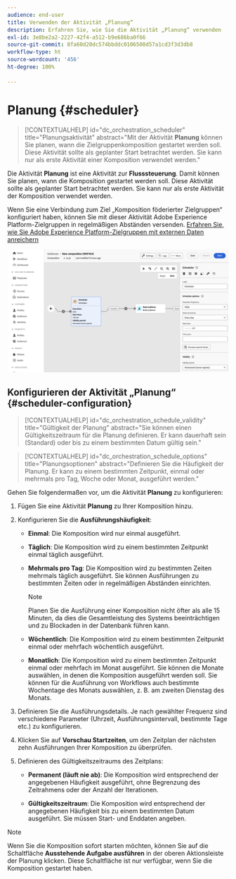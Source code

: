 ```yaml
---
audience: end-user
title: Verwenden der Aktivität „Planung“
description: Erfahren Sie, wie Sie die Aktivität „Planung“ verwenden
exl-id: 3e8be2a2-2227-42f4-a512-b9e686ba0f66
source-git-commit: 8fa60d20dc574bbddc0106508d57a1cd3f3d3db8
workflow-type: ht
source-wordcount: '456'
ht-degree: 100%

---
```


# Planung {#scheduler}

>[!CONTEXTUALHELP]
>id="dc_orchestration_scheduler"
>title="Planungsaktivität"
>abstract="Mit der Aktivität **Planung** können Sie planen, wann die Zielgruppenkomposition gestartet werden soll. Diese Aktivität sollte als geplanter Start betrachtet werden. Sie kann nur als erste Aktivität einer Komposition verwendet werden."

Die Aktivität **Planung** ist eine Aktivität zur **Flusssteuerung**. Damit können Sie planen, wann die Komposition gestartet werden soll. Diese Aktivität sollte als geplanter Start betrachtet werden. Sie kann nur als erste Aktivität der Komposition verwendet werden.

Wenn Sie eine Verbindung zum Ziel „Komposition föderierter Zielgruppen“ konfiguriert haben, können Sie mit dieser Aktivität Adobe Experience Platform-Zielgruppen in regelmäßigen Abständen versenden. [Erfahren Sie, wie Sie Adobe Experience Platform-Zielgruppen mit externen Daten anreichern](../../connections/destinations.md)

![](../assets/scheduler.png)

## Konfigurieren der Aktivität „Planung“ {#scheduler-configuration}

>[!CONTEXTUALHELP]
>id="dc_orchestration_schedule_validity"
>title="Gültigkeit der Planung"
>abstract="Sie können einen Gültigkeitszeitraum für die Planung definieren. Er kann dauerhaft sein (Standard) oder bis zu einem bestimmten Datum gültig sein."

>[!CONTEXTUALHELP]
>id="dc_orchestration_schedule_options"
>title="Planungsoptionen"
>abstract="Definieren Sie die Häufigkeit der Planung. Er kann zu einem bestimmten Zeitpunkt, einmal oder mehrmals pro Tag, Woche oder Monat, ausgeführt werden."

Gehen Sie folgendermaßen vor, um die Aktivität **Planung** zu konfigurieren:

1. Fügen Sie eine Aktivität **Planung** zu Ihrer Komposition hinzu.

1. Konfigurieren Sie die **Ausführungshäufigkeit**:

   * **Einmal**: Die Komposition wird nur einmal ausgeführt.
   * **Täglich**: Die Komposition wird zu einem bestimmten Zeitpunkt einmal täglich ausgeführt.
   * **Mehrmals pro Tag**: Die Komposition wird zu bestimmten Zeiten mehrmals täglich ausgeführt. Sie können Ausführungen zu bestimmten Zeiten oder in regelmäßigen Abständen einrichten.

     >[!NOTE]
     >
     >Planen Sie die Ausführung einer Komposition nicht öfter als alle 15 Minuten, da dies die Gesamtleistung des Systems beeinträchtigen und zu Blockaden in der Datenbank führen kann.

   * **Wöchentlich**: Die Komposition wird zu einem bestimmten Zeitpunkt einmal oder mehrfach wöchentlich ausgeführt.
   * **Monatlich**: Die Komposition wird zu einem bestimmten Zeitpunkt einmal oder mehrfach im Monat ausgeführt. Sie können die Monate auswählen, in denen die Komposition ausgeführt werden soll. Sie können für die Ausführung von Workflows auch bestimmte Wochentage des Monats auswählen, z. B. am zweiten Dienstag des Monats.

1. Definieren Sie die Ausführungsdetails. Je nach gewählter Frequenz sind verschiedene Parameter (Uhrzeit, Ausführungsintervall, bestimmte Tage etc.) zu konfigurieren.

1. Klicken Sie auf **Vorschau Startzeiten**, um den Zeitplan der nächsten zehn Ausführungen Ihrer Komposition zu überprüfen.

1. Definieren des Gültigkeitszeitraums des Zeitplans:

   * **Permanent (läuft nie ab)**: Die Komposition wird entsprechend der angegebenen Häufigkeit ausgeführt, ohne Begrenzung des Zeitrahmens oder der Anzahl der Iterationen.

   * **Gültigkeitszeitraum**: Die Komposition wird entsprechend der angegebenen Häufigkeit bis zu einem bestimmten Datum ausgeführt. Sie müssen Start- und Enddaten angeben.

>[!NOTE]
>
>Wenn Sie die Komposition sofort starten möchten, können Sie auf die Schaltfläche **Ausstehende Aufgabe ausführen** in der oberen Aktionsleiste der Planung klicken. Diese Schaltfläche ist nur verfügbar, wenn Sie die Komposition gestartet haben.

<!--## Example{#scheduler-example}

In the following example, the activity is configured so that the composition runs several times a day at 9 and 12 AM, every day of the week from October 1st, 2023 to January 1st, 2024.-->
